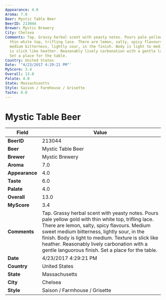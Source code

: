 ```yaml
---
Appearance: 4.0
Aroma: 7.0
Beer: Mystic Table Beer
BeerID: 213044
Brewer: Mystic Brewery
City: Chelsea
Comments: Tap. Grassy herbal scent with yeasty notes. Pours pale yellow gold with
  thin white top, trifling lace. There are lemon, salty, spicy flavours. Medium sweet
  medium bitterness, lightly sour, in the finish. Body is light to medium. Texture
  is slick like heather. Reasonably lively carbonation with a gentle languorous finish.
  Set a place for the table.
Country: United States
Date: '"4/23/2017 4:29:21 PM"'
MyScore: 3.4
Overall: 13.0
Palate: 4.0
State: Massachusetts
Style: Saison / Farmhouse / Grisette
Taste: 6.0
---
```


# Mystic Table Beer

| Field         | Value |
|---------------|-------|
| **BeerID** | 213044 |
| **Beer** | Mystic Table Beer |
| **Brewer** | Mystic Brewery |
| **Aroma** | 7.0 |
| **Appearance** | 4.0 |
| **Taste** | 6.0 |
| **Palate** | 4.0 |
| **Overall** | 13.0 |
| **MyScore** | 3.4 |
| **Comments** | Tap. Grassy herbal scent with yeasty notes. Pours pale yellow gold with thin white top, trifling lace. There are lemon, salty, spicy flavours. Medium sweet medium bitterness, lightly sour, in the finish. Body is light to medium. Texture is slick like heather. Reasonably lively carbonation with a gentle languorous finish. Set a place for the table. |
| **Date** | 4/23/2017 4:29:21 PM |
| **Country** | United States |
| **State** | Massachusetts |
| **City** | Chelsea |
| **Style** | Saison / Farmhouse / Grisette |
